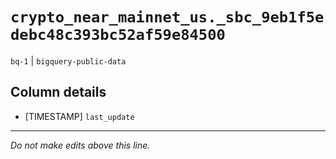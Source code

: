 # `crypto_near_mainnet_us._sbc_9eb1f5edebc48c393bc52af59e84500`
`bq-1` | `bigquery-public-data`

## Column details
* [TIMESTAMP] `last_update`

-------------------------------------------------------------------------------
*Do not make edits above this line.*
